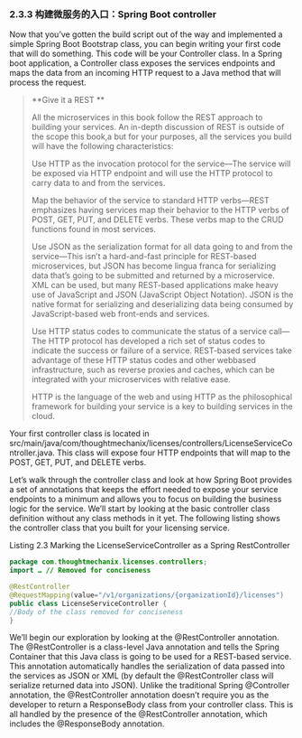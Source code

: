 ### 2.3.3 构建微服务的入口：Spring Boot controller

Now that you’ve gotten the build script out of the way and implemented a simple Spring Boot Bootstrap class, you can begin writing your first code that will do something. This code will be your Controller class. In a Spring boot application, a Controller class exposes the services endpoints and maps the data from an incoming HTTP request to a Java method that will process the request.

> **Give it a REST**
>
> All the microservices in this book follow the REST approach to building your services. An in-depth discussion of REST is outside of the scope this book,a but for your purposes, all the services you build will have the following characteristics:
>
> Use HTTP as the invocation protocol for the service—The service will be exposed via HTTP endpoint and will use the HTTP protocol to carry data to and from the services.
>
> Map the behavior of the service to standard HTTP verbs—REST emphasizes having services map their behavior to the HTTP verbs of POST, GET, PUT, and DELETE verbs. These verbs map to the CRUD functions found in most services.
>
> Use JSON as the serialization format for all data going to and from the service—This isn’t a hard-and-fast principle for REST-based microservices, but JSON has become lingua franca for serializing data that’s going to be submitted and returned by a microservice. XML can be used, but many REST-based applications make heavy use of JavaScript and JSON \(JavaScript Object Notation\). JSON is the native format for serializing and deserializing data being consumed by JavaScript-based web front-ends and services.
>
> Use HTTP status codes to communicate the status of a service call—The HTTP protocol has developed a rich set of status codes to indicate the success or failure of a service. REST-based services take advantage of these HTTP status codes and other webbased infrastructure, such as reverse proxies and caches, which can be integrated with your microservices with relative ease.
>
> HTTP is the language of the web and using HTTP as the philosophical framework for building your service is a key to building services in the cloud.

Your first controller class is located in src/main/java/com/thoughtmechanix/licenses/controllers/LicenseServiceController.java. This class will expose four HTTP endpoints that will map to the POST, GET, PUT, and DELETE verbs.

Let’s walk through the controller class and look at how Spring Boot provides a set of annotations that keeps the effort needed to expose your service endpoints to a minimum and allows you to focus on building the business logic for the service. We’ll start by looking at the basic controller class definition without any class methods in it yet. The following listing shows the controller class that you built for your licensing service.

Listing 2.3 Marking the LicenseServiceController as a Spring RestController

```java
package com.thoughtmechanix.licenses.controllers;
import … // Removed for conciseness

@RestController
@RequestMapping(value="/v1/organizations/{organizationId}/licenses")
public class LicenseServiceController {
//Body of the class removed for conciseness
}
```

We’ll begin our exploration by looking at the @RestController annotation. The @RestController is a class-level Java annotation and tells the Spring Container that this Java class is going to be used for a REST-based service. This annotation automatically handles the serialization of data passed into the services as JSON or XML \(by default the @RestController class will serialize returned data into JSON\). Unlike the traditional Spring @Controller annotation, the @RestController annotation doesn’t require you as the developer to return a ResponseBody class from your controller class. This is all handled by the presence of the @RestController annotation, which includes the @ResponseBody annotation.


